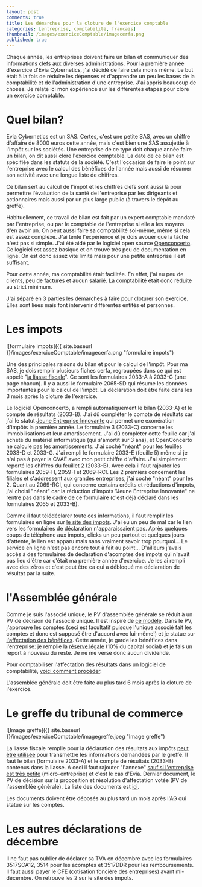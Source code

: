 ```yaml
---
layout: post
comments: true
title: Les démarches pour la cloture de l'exercice comptable
categories: [entreprise, comptabilité, francais]
thumbnail: /images/exerciceComptable/imagecerfa.png
published: true
---
```


Chaque année, les entreprises doivent faire un bilan et communiquer des informations clefs aux diverses administrations. Pour la première année d'exercice d'Evia Cybernetics, j'ai décidé de faire cela moins même. Le but était à la fois de réduire les dépenses et d'apprendre un peu les bases de la comptabilité et de l'administration d'une entreprise. J'ai appris beaucoup de choses. Je relate ici mon expérience sur les différentes étapes pour clore un exercice comptable.


# Quel bilan?

Evia Cybernetics est un SAS. Certes, c'est une petite SAS, avec un chiffre d'affaire de 8000 euros cette année, mais c'est bien une SAS assujettie à l'impôt sur les sociétés. Une entreprise de ce type doit chaque année faire un bilan, on dit aussi clore l'exercice comptable. La date de ce bilan est spécifiée dans les statuts de la société. C'est l'occasion de faire le point sur l'entreprise avec le calcul des bénéfices de l'année mais aussi de résumer son activité avec une longue liste de chiffres. 

Ce bilan sert au calcul de l'impôt et les chiffres clefs sont aussi là pour permettre l'évaluation de la santé de l'entreprise par les dirigeants et actionnaires mais aussi par un plus large public (à travers le dépôt au greffe).

Habituellement, ce travail de bilan est fait par un expert comptable mandaté par l'entreprise, ou par le comptable de l'entreprise si elle a les moyens d'en avoir un. On peut aussi faire sa comptabilité soi-même, même si cela est assez complexe. J'ai tenté l'expérience et je dois avouer que la tâche n'est pas si simple. J'ai été aidé par le logiciel open source [Openconcerto](https://www.openconcerto.org/). Ce logiciel est assez basique et on trouve très peu de documentation en ligne. On est donc assez vite limité mais pour une petite entreprise il est suffisant.

Pour cette année, ma comptabilité était facilitée. En effet, j'ai eu peu de clients, peu de factures et aucun salarié. La comptabilité était donc réduite au strict minimum.

J'ai séparé en 3 parties les démarches à faire pour cloturer son exercice. Elles sont liées mais font intervenir différentes entités et personnes.

# Les impots

![formulaire impots]({{ site.baseurl }}/images/exerciceComptable/imagecerfa.png "formulaire impots")

Une des principales raisons du bilan et pour le calcul de l'impôt. Pour ma SAS, je dois remplir plusieurs fiches cerfa, regroupées dans ce qui est appelé "[la liasse fiscale](https://www.impots.gouv.fr/portail/formulaire/2033-sd/bilan-simplifie)". Ce sont les formulaires 2033-A à 2033-G (une page chacun). Il y a aussi le formulaire 2065-SD qui résume les données importantes pour le calcul de l'impôt. La déclaration doit être faite dans les 3 mois après la cloture de l'exercice.

Le logiciel Openconcerto, a rempli automatiquement le bilan (2033-A) et le compte de résultats (2033-B). J'ai dû compléter le compte de résultats car j'ai le statut [Jeune Entreprise Innovante](https://www.legifrance.gouv.fr/affichCodeArticle.do;jsessionid=5FC3EE6C1A5F22E8450F0F89536A1068.tplgfr29s_2?idArticle=LEGIARTI000031011840&cidTexte=LEGITEXT000006069577&categorieLien=id&dateTexte=) qui permet une exonération d'impôts la première année.
Le formulaire 3 (2033-C) concerne les immobilisations et leur amortissement. J'ai dû compléter cette feuille car j'ai acheté du matériel informatique (qui s'amortit sur 3 ans), et OpenConcerto ne calcule pas les amortissements. J'ai coché "néant" pour les feuilles 2033-D et 2033-G. J'ai rempli le formulaire 2033-E (feuille 5) même si je n'ai pas à payer la CVAE avec mon petit chiffre d'affaire. J'ai simplement reporté les chiffres du feuillet 2 (2033-B). Avec cela il faut rajouter les formulaires 2059-H, 2059-I et 2069-RCI. Les 2 premiers concernent les filiales et s'addressent aux grandes entreprises, j'ai coché "néant" pour les 2. Quant au 2069-RCI, qui concerne certains crédits et réductions d'impots, j'ai choisi "néant" car la réduction d'impots "Jeune Entreprise Innovante" ne rentre pas dans le cadre de ce formulaire (c'est déjà déclaré dans les formulaires 2065 et 2033-B).

Comme il faut télédéclarer toute ces informations, il faut remplir les formulaires en ligne sur [le site des impots](https://www.impots.gouv.fr/portail/). J'ai eu un peu de mal car le lien vers les formulaires de déclaration n'apparaissaient pas. Après quelques coups de téléphone aux impots, clicks un peu partout et quelques jours d'attente, le lien est apparu mais sans vraiment savoir trop pourquoi... Le service en ligne n'est pas encore tout à fait au point... D'ailleurs j'avais accès à des formulaires de déclaration d'acomptes des impots qui n'avait pas lieu d'être car c'était ma première année d'exercice. Je les ai rempli avec des zéros et c'est peut être ca qui a débloqué ma déclaration de résultat par la suite.

# l'Assemblée générale


Comme je suis l'associé unique, le PV d'assemblée générale se réduit à un PV de décision de l'associé unique. Il est inspiré de [ce modèle](http://www.sas-sasu.info/sas-modele-de-pv-de-lassemblee-annuelle-pour-lapprobation-des-comptes/). Dans le PV, j'approuve les comptes (ceci est facultatif puisque l'unique associé fait les comptes et donc est supposé être d'accord avec lui-même!) et je statue sur [l'affectation des bénéfices](https://www.l-expert-comptable.com/a/37382-l-affectation-du-resultat-benefices-en-dividendes-ou-reserve.html). Cette année, je garde les bénéfices dans l'entreprise: je remplie la [réserve légale](https://www.lecoindesentrepreneurs.fr/reserve-legale-definition-dotation-fonctionnement/) (10% du capital social) et je fais un report à nouveau du reste. Je ne me verse donc aucun dividende. 

Pour comptabiliser l'affectation des résultats dans un logiciel de comptabilité, [voici comment procéder](https://www.compta-facile.com/comptabilisation-de-l-affectation-du-resultat/).

L'assemblée générale doit être faite au plus tard 6 mois après la cloture de l'exercice.

# Le greffe du tribunal de commerce

![Image greffe]({{ site.baseurl }}/images/exerciceComptable/imagegreffe.jpeg "Image greffe")

La liasse fiscale remplie pour la déclaration des résultats aux impôts [peut être utilisée](https://www.infogreffe.fr/informations-et-dossiers-entreprises/dossiers-thematiques/vie-de-entreprise/depot-des-comptes-sociaux.html?onglet=2) pour transmettre les informations demandées par le greffe. Il faut le bilan (formulaire 2033-A) et le compte de résultats (2033-B) contenus dans la liasse. A ceci il faut rajouter "l'annexe" [sauf si l'entreprise est très petite](https://www.compta-facile.com/simplifications-comptables-pour-les-micros-et-petites-entreprises/) (micro-entreprise) et c'est le cas d'Evia. Dernier document, le PV de décision sur la proposition et résolution d'affectation votée (PV de l'assemblée générale). La liste des documents est [ici](https://www.infogreffe.fr/documents/10179/0/liste_pieces_depot_comptes.pdf/a76662fc-dce6-4718-b79b-c774d7f8e6e9). 

Les documents doivent être déposés au plus tard un mois après l'AG qui statue sur les comptes.

# Les autres déclarations de décembre

Il ne faut pas oublier de déclarer sa TVA en décembre avec les formulaires 3517SCA12, 3514 pour les acomptes et 3517DDR pour les remboursements.
Il faut aussi payer le CFE (cotisation foncière des entreprises) avant mi-décembre.
On retrouve les 2 sur le site des impots.
